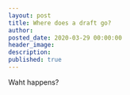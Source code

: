 ```yaml
---
layout: post
title: Where does a draft go?
author:
posted_date: 2020-03-29 00:00:00
header_image:
description:
published: true
---
```


Waht happens?